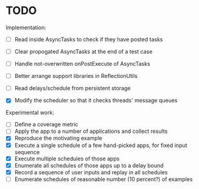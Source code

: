 TODO
====

Implementation:

- [ ] Read inside AsyncTasks to check if they have posted tasks
- [ ] Clear propogated AsyncTasks at the end of a test case
- [ ] Handle not-overwritten onPostExecute of AsyncTasks
- [ ] Better arrange support libraries in ReflectionUtils
- [ ] Read delays/schedule from persistent storage
- [x] Modify the scheduler so that it checks threads' message queues


Experimental work:

- [ ] Define a coverage metric
- [ ] Apply the app to a number of applications and collect results
- [x] Reproduce the motivating example
- [x] Execute a single schedule of a few hand-picked apps, for fixed input sequence
- [x] Execute multiple schedules of those apps
- [x] Enumerate all schedules of those apps up to a delay bound
- [x] Record a sequence of user inputs and replay in all schedules
- [ ] Enumerate schedules of reasonable number (10 percent?) of examples
